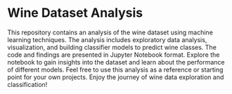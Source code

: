 # Wine Dataset Analysis

This repository contains an analysis of the wine dataset using machine learning techniques. The analysis includes exploratory data analysis, visualization, and building classifier models to predict wine classes. The code and findings are presented in Jupyter Notebook format. Explore the notebook to gain insights into the dataset and learn about the performance of different models. Feel free to use this analysis as a reference or starting point for your own projects. Enjoy the journey of wine data exploration and classification!
